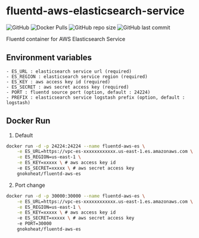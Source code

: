 # fluentd-aws-elasticsearch-service
![GitHub](https://img.shields.io/github/license/gnokoheat/fluentd-aws-elasticsearch-service) ![Docker Pulls](https://img.shields.io/docker/pulls/gnokoheat/fluentd-aws-es) ![GitHub repo size](https://img.shields.io/github/repo-size/gnokoheat/fluentd-aws-elasticsearch-service) ![GitHub last commit](https://img.shields.io/github/last-commit/gnokoheat/fluentd-aws-elasticsearch-service)

Fluentd container for AWS Elasticsearch Service

## Environment variables
```
- ES_URL : elasticsearch service url (required)
- ES_REGION : elasticsearch service region (required)
- ES_KEY : aws access key id (required)
- ES_SECRET : aws secret access key (required)
- PORT : fluentd source port (option, default : 24224)
- PREFIX : elasticsearch service logstash prefix (option, default : logstash)
```

## Docker Run

1. Default
``` bash
docker run -d -p 24224:24224 --name fluentd-aws-es \
    -e ES_URL=https://vpc-es-xxxxxxxxxxxx.us-east-1.es.amazonaws.com \
    -e ES_REGION=us-east-1 \
    -e ES_KEY=xxxxx \ # aws access key id
    -e ES_SECRET=xxxxx \ # aws secret access key
    gnokoheat/fluentd-aws-es
```

2. Port change
``` bash
docker run -d -p 30000:30000 --name fluentd-aws-es \
    -e ES_URL=https://vpc-es-xxxxxxxxxxxx.us-east-1.es.amazonaws.com \
    -e ES_REGION=us-east-1 \
    -e ES_KEY=xxxxx \ # aws access key id
    -e ES_SECRET=xxxxx \ # aws secret access key
    -e PORT=30000
    gnokoheat/fluentd-aws-es
```
